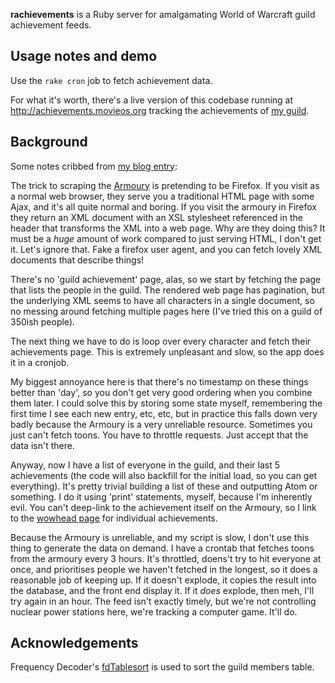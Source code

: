 **rachievements** is a Ruby server for amalgamating World of Warcraft guild achievement feeds.

## Usage notes and demo

Use the `rake cron` job to fetch achievement data.

For what it's worth, there's a live version of this codebase running at <http://achievements.movieos.org> tracking the achievements of [my guild][1].

## Background

Some notes cribbed from [my blog entry](http://jerakeen.org/notes/2009/02/warcraft-guild-achievements-as-rss/):

The trick to scraping the [Armoury][3] is pretending to be Firefox. If you visit as a normal web browser, they serve you a traditional HTML page with some Ajax, and it's all quite normal and boring. If you visit the armoury in Firefox they return an XML document with an XSL stylesheet referenced in the header that transforms the XML into a web page. Why are they doing this? It must be a _huge_ amount of work compared to just serving HTML, I don't get it. Let's ignore that. Fake a firefox user agent, and you can fetch lovely XML documents that describe things!

There's no 'guild achievement' page, alas, so we start by fetching the page that lists the people in the guild. The rendered web page has pagination, but the underlying XML seems to have all characters in a single document, so no messing around fetching multiple pages here (I've tried this on a guild of 350ish people).

The next thing we have to do is loop over every character and fetch their achievements page. This is extremely unpleasant and slow, so the app does it in a cronjob.

My biggest annoyance here is that there's no timestamp on these things better than 'day', so you don't get very good ordering when you combine them later. I could solve this by storing some state myself, remembering the first time I see each new entry, etc, etc, but in practice this falls down very badly because the Armoury is a very unreliable resource. Sometimes you just can't fetch toons. You have to throttle requests. Just accept that the data isn't there.

Anyway, now I have a list of everyone in the guild, and their last 5 achievements (the code will also backfill for the initial load, so you can get everything). It's pretty trivial building a list of these and outputting Atom or something. I do it using 'print' statements, myself, because I'm inherently evil. You can't deep-link to the achievement itself on the Armoury, so I link to the [wowhead page][7] for individual achievements.

Because the Armoury is unreliable, and my script is slow, I don't use this thing to generate the data on demand. I have a crontab that fetches toons from the armoury every 3 hours. It's throttled, doens't try to hit everyone at once, and prioritises people we haven't fetched in the longest, so it does a reasonable job of keeping up. If it doesn't explode, it copies the result into the database, and the front end display it. If it _does_ explode, then meh, I'll try again in an hour. The feed isn't exactly timely, but we're not controlling nuclear power stations here, we're tracking a computer game. It'll do.

## Acknowledgements

Frequency Decoder's [fdTablesort][8] is used to sort the guild members table.
 
[1]: http://www.unassignedvariable.org/
[3]: http://eu.wowarmory.com/guild-info.xml?r=Nordrassil&n=unassigned+variable&p=1
[4]: http://www.aaronsw.com/2002/xmltramp/
[7]: http://www.wowhead.com/?achievement=1559
[8]: http://www.frequency-decoder.com/2006/09/16/unobtrusive-table-sort-script-revisited